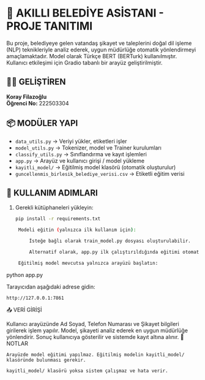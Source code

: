 # 📘 AKILLI BELEDİYE ASİSTANI - PROJE TANITIMI

Bu proje, belediyeye gelen vatandaş şikayet ve taleplerini doğal dil işleme (NLP) teknikleriyle analiz ederek, uygun müdürlüğe otomatik yönlendirmeyi amaçlamaktadır. Model olarak Türkçe BERT (BERTurk) kullanılmıştır. Kullanıcı etkileşimi için Gradio tabanlı bir arayüz geliştirilmiştir.

## 👨‍💻 GELİŞTİREN

**Koray Filazoğlu**  
**Öğrenci No:** 222503304

## 📦 MODÜLER YAPI

- `data_utils.py` → Veriyi yükler, etiketleri işler  
- `model_utils.py` → Tokenizer, model ve Trainer kurulumları  
- `classify_utils.py` → Sınıflandırma ve kayıt işlemleri  
- `app.py` → Arayüz ve kullanıcı girişi / model yükleme  
- `kayitli_model/` → Eğitilmiş model klasörü (otomatik oluşturulur)  
- `guncellenmis_birlesik_belediye_verisi.csv` → Etiketli eğitim verisi  

## 🚀 KULLANIM ADIMLARI

1. Gerekli kütüphaneleri yükleyin:
   ```bash
   pip install -r requirements.txt

    Modeli eğitin (yalnızca ilk kullanım için):

        İsteğe bağlı olarak train_model.py dosyası oluşturulabilir.

        Alternatif olarak, app.py ilk çalıştırıldığında eğitimi otomatik başlatır.

    Eğitilmiş model mevcutsa yalnızca arayüzü başlatın:

python app.py

Tarayıcıdan aşağıdaki adrese gidin:

    http://127.0.0.1:7861

📤 VERİ GİRİŞİ

Kullanıcı arayüzünde Ad Soyad, Telefon Numarası ve Şikayet bilgileri girilerek işlem yapılır. Model, şikayeti analiz ederek en uygun müdürlüğe yönlendirir. Sonuç kullanıcıya gösterilir ve sistemde kayıt altına alınır.
📌 NOTLAR

    Arayüzde model eğitimi yapılmaz. Eğitilmiş modelin kayitli_model/ klasöründe bulunması gerekir.

    kayitli_model/ klasörü yoksa sistem çalışmaz ve hata verir.

